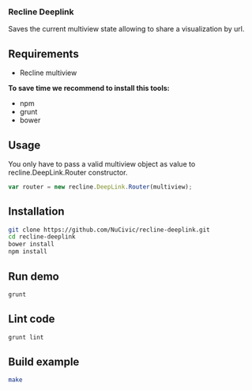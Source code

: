### Recline Deeplink

Saves the current multiview state allowing to share a visualization by url.

## Requirements
* Recline multiview

**To save time we recommend to install this tools:**

* npm
* grunt
* bower

## Usage
You only have to pass a valid multiview object as value to recline.DeepLink.Router constructor.

```javascript
var router = new recline.DeepLink.Router(multiview);
```

## Installation

```bash
git clone https://github.com/NuCivic/recline-deeplink.git
cd recline-deeplink
bower install
npm install
```

## Run demo

```bash
grunt
```

## Lint code

```bash
grunt lint
```

## Build example

```bash
make
```
